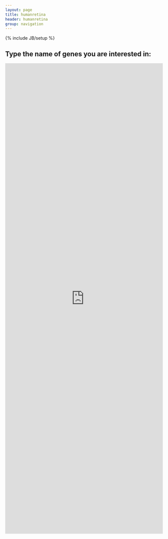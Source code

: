 ```yaml
---
layout: page
title: humanretina
header: humanretina
group: navigation
---
```

{% include JB/setup %}

Type the name of genes you are interested in:
--------------------------------------------

<iframe width="100%" height="1500" style="border:none;" src="http://198.13.42.241:9231/"></iframe>
